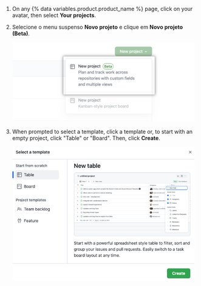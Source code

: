 1. On any {% data variables.product.product_name %} page, click on your avatar, then select **Your projects**.
1. Selecione o menu suspenso **Novo projeto** e clique em **Novo projeto (Beta)**.

   ![Novo projeto](/assets/images/help/issues/new_project_beta.png)
1. When prompted to select a template, click a template or, to start with an empty project, click "Table" or "Board". Then, click **Create**.

   ![Screenshot showing template selection modal](/assets/images/help/issues/projects-select-template.png)